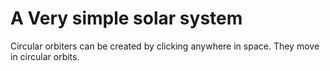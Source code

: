 # A Very simple solar system

Circular orbiters can be created by clicking anywhere in space. They move in circular orbits.

